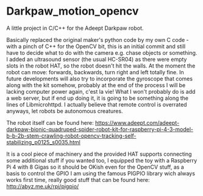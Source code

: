 # Darkpaw_motion_opencv
A little project in C/C++ for the Adeept Darkpaw robot.

Basically replaced the original maker's python code by my own C code -with a pinch of C++ for the OpenCV bit, this is an initial commit and still have to decide what to do with the camera e.g. chase objects or something. I added an ultrasound sensor (the usual HC-SR04) as there were empty slots in the robot HAT, so the robot doesn't hit the walls. At the moment the robot can move: forwards, backwards, turn right and left totally fine. In future developments will also try to incorporate the gyroscope that comes along with the kit somehow, probably at the end of the process I will be lacking computer power again, c'est la vie! What I won't probably do is add a web server, but if end up doing it, it is going to be something along the lines of Libmicrohttpd. I actually believe that remote control is overrated anyways, let robots be autonomous creatures.

The robot itself can be found here: https://www.adeept.com/adeept-darkpaw-bionic-quadruped-spider-robot-kit-for-raspberry-pi-4-3-model-b-b-2b-stem-crawling-robot-opencv-tracking-self-stabilizing_p0125_s0035.html

It is a cool piece of machinery and the provided HAT supports connecting some additional stuff if you wanted too, I equipped the toy with a Raspberry Pi 4 with 8 Gigas so it should be OKish even for the OpenCV stuff, as a basis to control the GPIO I am using the famous PIGPIO library wich always works first time, really good stuff that can be found here: http://abyz.me.uk/rpi/pigpio/
